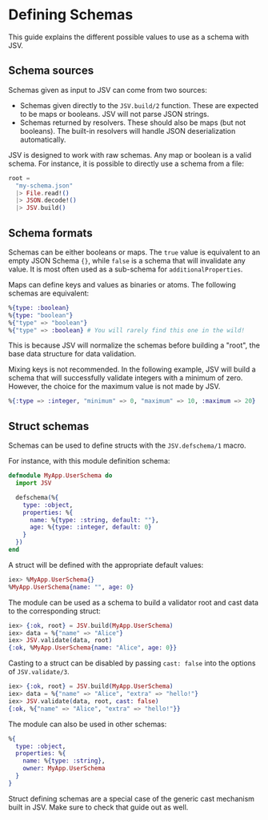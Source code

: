# Defining Schemas

This guide explains the different possible values to use as a schema with JSV.


## Schema sources

Schemas given as input to JSV can come from two sources:

* Schemas given directly to the `JSV.build/2` function. These are expected to be
  maps or booleans. JSV will not parse JSON strings.
* Schemas returned by resolvers. These should also be maps (but not booleans).
  The built-in resolvers will handle JSON deserialization automatically.

JSV is designed to work with raw schemas. Any map or boolean is a valid schema.
For instance, it is possible to directly use a schema from a file:

```elixir
root =
  "my-schema.json"
  |> File.read!()
  |> JSON.decode!()
  |> JSV.build()
```


## Schema formats

Schemas can be either booleans or maps. The `true` value is equivalent to an
empty JSON Schema `{}`, while `false` is a schema that will invalidate any
value. It is most often used as a sub-schema for `additionalProperties`.

Maps can define keys and values as binaries or atoms. The following schemas are
equivalent:

```elixir
%{type: :boolean}
%{type: "boolean"}
%{"type" => "boolean"}
%{"type" => :boolean} # You will rarely find this one in the wild!
```

This is because JSV will normalize the schemas before building a "root", the
base data structure for data validation.

Mixing keys is not recommended. In the following example, JSV will build a
schema that will successfully validate integers with a minimum of zero. However,
the choice for the maximum value is not made by JSV.

```elixir
%{:type => :integer, "minimum" => 0, "maximum" => 10, :maximum => 20}
```


## Struct schemas

Schemas can be used to define structs with the `JSV.defschema/1` macro.

For instance, with this module definition schema:

```elixir
defmodule MyApp.UserSchema do
  import JSV

  defschema(%{
    type: :object,
    properties: %{
      name: %{type: :string, default: ""},
      age: %{type: :integer, default: 0}
    }
  })
end
```

A struct will be defined with the appropriate default values:

```elixir
iex> %MyApp.UserSchema{}
%MyApp.UserSchema{name: "", age: 0}
```

The module can be used as a schema to build a validator root and cast data to
the corresponding struct:

```elixir
iex> {:ok, root} = JSV.build(MyApp.UserSchema)
iex> data = %{"name" => "Alice"}
iex> JSV.validate(data, root)
{:ok, %MyApp.UserSchema{name: "Alice", age: 0}}
```

Casting to a struct can be disabled by passing `cast: false` into the
options of `JSV.validate/3`.

```elixir
iex> {:ok, root} = JSV.build(MyApp.UserSchema)
iex> data = %{"name" => "Alice", "extra" => "hello!"}
iex> JSV.validate(data, root, cast: false)
{:ok, %{"name" => "Alice", "extra" => "hello!"}}
```

The module can also be used in other schemas:

```elixir
%{
  type: :object,
  properties: %{
    name: %{type: :string},
    owner: MyApp.UserSchema
  }
}
```

Struct defining schemas are a special case of the generic cast mechanism built
in JSV. Make sure to check that guide out as well.